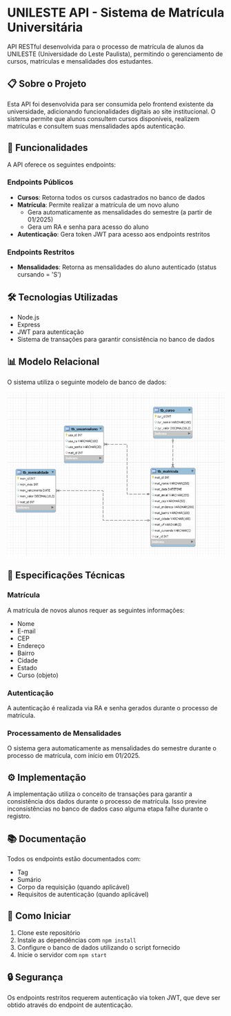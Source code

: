 # UNILESTE API - Sistema de Matrícula Universitária

API RESTful desenvolvida para o processo de matrícula de alunos da UNILESTE (Universidade do Leste Paulista), permitindo o gerenciamento de cursos, matrículas e mensalidades dos estudantes.

## 📋 Sobre o Projeto

Esta API foi desenvolvida para ser consumida pelo frontend existente da universidade, adicionando funcionalidades digitais ao site institucional. O sistema permite que alunos consultem cursos disponíveis, realizem matrículas e consultem suas mensalidades após autenticação.

## 🚀 Funcionalidades

A API oferece os seguintes endpoints:

### Endpoints Públicos

- **Cursos**: Retorna todos os cursos cadastrados no banco de dados
- **Matrícula**: Permite realizar a matrícula de um novo aluno
  - Gera automaticamente as mensalidades do semestre (a partir de 01/2025)
  - Gera um RA e senha para acesso do aluno
- **Autenticação**: Gera token JWT para acesso aos endpoints restritos

### Endpoints Restritos

- **Mensalidades**: Retorna as mensalidades do aluno autenticado (status cursando = 'S')

## 🛠️ Tecnologias Utilizadas

- Node.js
- Express
- JWT para autenticação
- Sistema de transações para garantir consistência no banco de dados

## 📊 Modelo Relacional

O sistema utiliza o seguinte modelo de banco de dados:

![Modelo Relacional](bd.png)

## 📝 Especificações Técnicas

### Matrícula

A matrícula de novos alunos requer as seguintes informações:
- Nome
- E-mail
- CEP
- Endereço
- Bairro
- Cidade
- Estado
- Curso (objeto)

### Autenticação

A autenticação é realizada via RA e senha gerados durante o processo de matrícula.

### Processamento de Mensalidades

O sistema gera automaticamente as mensalidades do semestre durante o processo de matrícula, com início em 01/2025.

## ⚙️ Implementação

A implementação utiliza o conceito de transações para garantir a consistência dos dados durante o processo de matrícula. Isso previne inconsistências no banco de dados caso alguma etapa falhe durante o registro.

## 📚 Documentação

Todos os endpoints estão documentados com:
- Tag
- Sumário
- Corpo da requisição (quando aplicável)
- Requisitos de autenticação (quando aplicável)

## 🏁 Como Iniciar

1. Clone este repositório
2. Instale as dependências com `npm install`
3. Configure o banco de dados utilizando o script fornecido
4. Inicie o servidor com `npm start`

## 🔒 Segurança

Os endpoints restritos requerem autenticação via token JWT, que deve ser obtido através do endpoint de autenticação.
